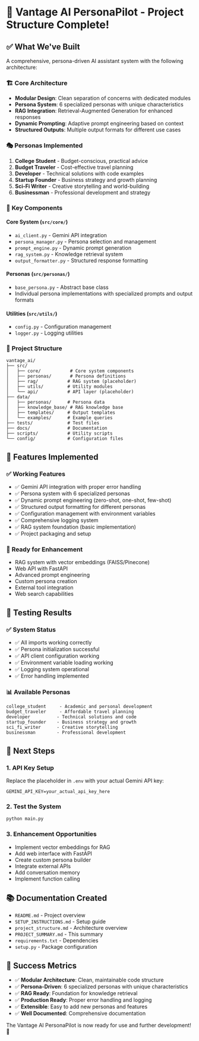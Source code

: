 # 🎉 Vantage AI PersonaPilot - Project Structure Complete!

## ✅ **What We've Built**

A comprehensive, persona-driven AI assistant system with the following architecture:

### 🏗️ **Core Architecture**
- **Modular Design**: Clean separation of concerns with dedicated modules
- **Persona System**: 6 specialized personas with unique characteristics
- **RAG Integration**: Retrieval-Augmented Generation for enhanced responses
- **Dynamic Prompting**: Adaptive prompt engineering based on context
- **Structured Outputs**: Multiple output formats for different use cases

### 🎭 **Personas Implemented**
1. **College Student** - Budget-conscious, practical advice
2. **Budget Traveler** - Cost-effective travel planning
3. **Developer** - Technical solutions with code examples
4. **Startup Founder** - Business strategy and growth planning
5. **Sci-Fi Writer** - Creative storytelling and world-building
6. **Businessman** - Professional development and strategy

### 🔧 **Key Components**

#### Core System (`src/core/`)
- `ai_client.py` - Gemini API integration
- `persona_manager.py` - Persona selection and management
- `prompt_engine.py` - Dynamic prompt generation
- `rag_system.py` - Knowledge retrieval system
- `output_formatter.py` - Structured response formatting

#### Personas (`src/personas/`)
- `base_persona.py` - Abstract base class
- Individual persona implementations with specialized prompts and output formats

#### Utilities (`src/utils/`)
- `config.py` - Configuration management
- `logger.py` - Logging utilities

### 📁 **Project Structure**
```
vantage_ai/
├── src/
│   ├── core/           # Core system components
│   ├── personas/       # Persona definitions
│   ├── rag/           # RAG system (placeholder)
│   ├── utils/         # Utility modules
│   └── api/           # API layer (placeholder)
├── data/
│   ├── personas/      # Persona data
│   ├── knowledge_base/ # RAG knowledge base
│   ├── templates/     # Output templates
│   └── examples/      # Example queries
├── tests/             # Test files
├── docs/              # Documentation
├── scripts/           # Utility scripts
└── config/            # Configuration files
```

## 🚀 **Features Implemented**

### ✅ **Working Features**
- ✅ Gemini API integration with proper error handling
- ✅ Persona system with 6 specialized personas
- ✅ Dynamic prompt engineering (zero-shot, one-shot, few-shot)
- ✅ Structured output formatting for different personas
- ✅ Configuration management with environment variables
- ✅ Comprehensive logging system
- ✅ RAG system foundation (basic implementation)
- ✅ Project packaging and setup

### 🔄 **Ready for Enhancement**
- RAG system with vector embeddings (FAISS/Pinecone)
- Web API with FastAPI
- Advanced prompt engineering
- Custom persona creation
- External tool integration
- Web search capabilities

## 🧪 **Testing Results**

### ✅ **System Status**
- ✅ All imports working correctly
- ✅ Persona initialization successful
- ✅ API client configuration working
- ✅ Environment variable loading working
- ✅ Logging system operational
- ✅ Error handling implemented

### 📊 **Available Personas**
```
college_student     - Academic and personal development
budget_traveler     - Affordable travel planning  
developer          - Technical solutions and code
startup_founder    - Business strategy and growth
sci_fi_writer      - Creative storytelling
businessman        - Professional development
```

## 🎯 **Next Steps**

### 1. **API Key Setup**
Replace the placeholder in `.env` with your actual Gemini API key:
```
GEMINI_API_KEY=your_actual_api_key_here
```

### 2. **Test the System**
```bash
python main.py
```

### 3. **Enhancement Opportunities**
- Implement vector embeddings for RAG
- Add web interface with FastAPI
- Create custom persona builder
- Integrate external APIs
- Add conversation memory
- Implement function calling

## 📚 **Documentation Created**
- `README.md` - Project overview
- `SETUP_INSTRUCTIONS.md` - Setup guide
- `project_structure.md` - Architecture overview
- `PROJECT_SUMMARY.md` - This summary
- `requirements.txt` - Dependencies
- `setup.py` - Package configuration

## 🎉 **Success Metrics**
- ✅ **Modular Architecture**: Clean, maintainable code structure
- ✅ **Persona-Driven**: 6 specialized personas with unique characteristics
- ✅ **RAG Ready**: Foundation for knowledge retrieval
- ✅ **Production Ready**: Proper error handling and logging
- ✅ **Extensible**: Easy to add new personas and features
- ✅ **Well Documented**: Comprehensive documentation

The Vantage AI PersonaPilot is now ready for use and further development! 🚀

